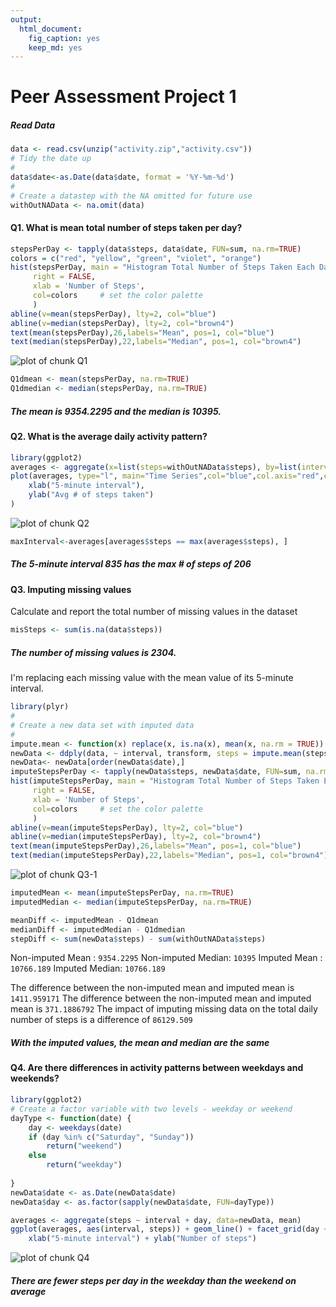 ```yaml
---
output:
  html_document:
    fig_caption: yes
    keep_md: yes
---
```

Peer Assessment Project 1
===========================
##### Read Data

```r
data <- read.csv(unzip("activity.zip","activity.csv"))
# Tidy the date up
#
data$date<-as.Date(data$date, format = '%Y-%m-%d')
#
# Create a datastep with the NA omitted for future use
withOutNAData <- na.omit(data)
```
#### Q1. What is mean total number of steps taken per day?

```r
stepsPerDay <- tapply(data$steps, data$date, FUN=sum, na.rm=TRUE)
colors = c("red", "yellow", "green", "violet", "orange") 
hist(stepsPerDay, main = "Histogram Total Number of Steps Taken Each Day", 
     right = FALSE,     
     xlab = 'Number of Steps', 
     col=colors     # set the color palette 
     )
abline(v=mean(stepsPerDay), lty=2, col="blue")
abline(v=median(stepsPerDay), lty=2, col="brown4")
text(mean(stepsPerDay),26,labels="Mean", pos=1, col="blue")
text(median(stepsPerDay),22,labels="Median", pos=1, col="brown4")
```

![plot of chunk Q1](figure/Q1-1.png) 

```r
Q1dmean <- mean(stepsPerDay, na.rm=TRUE)
Q1dmedian <- median(stepsPerDay, na.rm=TRUE)
```

##### The mean is  9354.2295 and the median is  10395.

#### Q2. What is the average daily activity pattern?

```r
library(ggplot2)
averages <- aggregate(x=list(steps=withOutNAData$steps), by=list(interval = as.numeric(as.character(withOutNAData$interval))),  FUN=mean)
plot(averages, type="l", main="Time Series",col="blue",col.axis="red",col.lab="darkslateblue",
    xlab("5-minute interval"),
    ylab("Avg # of steps taken")         
)
```

![plot of chunk Q2](figure/Q2-1.png) 

```r
maxInterval<-averages[averages$steps == max(averages$steps), ]
```
##### The 5-minute interval  835 has the max # of steps of 206 

#### Q3. Imputing missing values
Calculate and report the total number of missing values in the dataset

```r
misSteps <- sum(is.na(data$steps))
```
##### The number of missing values is 2304.

I'm replacing each missing value with the mean value of its 5-minute interval.


```r
library(plyr)
#
# Create a new data set with imputed data
#
impute.mean <- function(x) replace(x, is.na(x), mean(x, na.rm = TRUE))
newData <- ddply(data, ~ interval, transform, steps = impute.mean(steps))
newData<- newData[order(newData$date),]
imputeStepsPerDay <- tapply(newData$steps, newData$date, FUN=sum, na.rm=TRUE)
hist(imputeStepsPerDay, main = "Histogram Total Number of Steps Taken Each Day", 
     right = FALSE,     
     xlab = 'Number of Steps', 
     col=colors     # set the color palette 
     )
abline(v=mean(imputeStepsPerDay), lty=2, col="blue")
abline(v=median(imputeStepsPerDay), lty=2, col="brown4")
text(mean(imputeStepsPerDay),26,labels="Mean", pos=1, col="blue")
text(median(imputeStepsPerDay),22,labels="Median", pos=1, col="brown4")
```

![plot of chunk Q3-1](figure/Q3-1-1.png) 

```r
imputedMean <- mean(imputeStepsPerDay, na.rm=TRUE)
imputedMedian <- median(imputeStepsPerDay, na.rm=TRUE)

meanDiff <- imputedMean - Q1dmean
medianDiff <- imputedMedian - Q1dmedian
stepDiff <- sum(newData$steps) - sum(withOutNAData$steps)
```

Non-imputed Mean  : `9354.2295`
Non-imputed Median: `10395`
Imputed Mean  : `10766.189`
Imputed Median: `10766.189`

The difference between the non-imputed mean and imputed mean is `1411.959171`
The difference between the non-imputed mean and imputed mean is `371.1886792`
The impact of imputing missing data on the total daily number of steps is a difference of `86129.509`

##### With the imputed values, the mean and median are the same

#### Q4. Are there differences in activity patterns between weekdays and weekends?

```r
library(ggplot2)
# Create a factor variable with two levels - weekday or weekend
dayType <- function(date) {
    day <- weekdays(date)
    if (day %in% c("Saturday", "Sunday"))
        return("weekend")
    else 
        return("weekday")
   
}
newData$date <- as.Date(newData$date)
newData$day <- as.factor(sapply(newData$date, FUN=dayType))

averages <- aggregate(steps ~ interval + day, data=newData, mean)
ggplot(averages, aes(interval, steps)) + geom_line() + facet_grid(day ~ .) +
    xlab("5-minute interval") + ylab("Number of steps")
```

![plot of chunk Q4](figure/Q4-1.png) 

##### There are fewer steps per day in the weekday than the weekend on average
